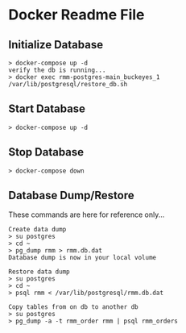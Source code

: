 # Docker Readme File

## Initialize Database
```
> docker-compose up -d
verify the db is running...
> docker exec rmm-postgres-main_buckeyes_1 /var/lib/postgresql/restore_db.sh
```

## Start Database
```
> docker-compose up -d
```

## Stop Database
```
> docker-compose down
```

## Database Dump/Restore
These commands are here for reference only...
```
Create data dump
> su postgres
> cd ~
> pg_dump rmm > rmm.db.dat
Database dump is now in your local volume
```
```
Restore data dump
> su postgres
> cd ~
> psql rmm < /var/lib/postgresql/rmm.db.dat
```
```
Copy tables from on db to another db
> su postgres
> pg_dump -a -t rmm_order rmm | psql rmm_orders
```